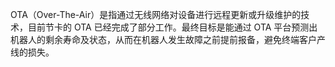 OTA（Over-The-Air）是指通过无线网络对设备进行远程更新或升级维护的技术，目前节卡的 OTA 已经完成了部分工作。最终目标是能通过 OTA 平台预测出机器人的剩余寿命及状态，从而在机器人发生故障之前提前报备，避免终端客户产线的损失。
